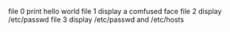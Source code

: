 file 0 print hello world
file 1 display a comfused face
file 2 display /etc/passwd
file 3 display /etc/passwd and /etc/hosts
